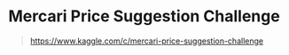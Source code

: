 # Mercari Price Suggestion Challenge

> https://www.kaggle.com/c/mercari-price-suggestion-challenge

